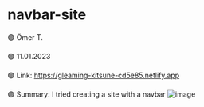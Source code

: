 # navbar-site
🟣 Ömer T.

🟣 11.01.2023

🟣 Link: https://gleaming-kitsune-cd5e85.netlify.app

🟣 Summary: I tried creating a site with a navbar
![image](https://user-images.githubusercontent.com/122406455/211674023-414e4bc3-7c43-40ce-83ab-640c92b5df56.png)

